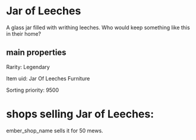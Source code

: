 # Jar of Leeches

A glass jar filled with writhing leeches. Who would keep something like this in their home?

## main properties

Rarity: Legendary

Item uid: Jar Of Leeches Furniture

Sorting priority: 9500

# shops selling Jar of Leeches:

ember_shop_name sells it for 50 mews.